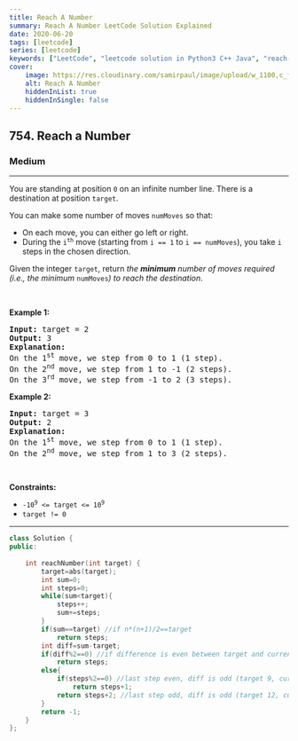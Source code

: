 ```yaml
---
title: Reach A Number
summary: Reach A Number LeetCode Solution Explained
date: 2020-06-20
tags: [leetcode]
series: [leetcode]
keywords: ["LeetCode", "leetcode solution in Python3 C++ Java", "reach-a-number LeetCode Solution Explained"]
cover:
    image: https://res.cloudinary.com/samirpaul/image/upload/w_1100,c_fit,co_rgb:FFFFFF,l_text:Arial_75_bold:Reach A Number - Solution Explained/problem-solving.webp
    alt: Reach A Number
    hiddenInList: true
    hiddenInSingle: false
---
```



<h2>754. Reach a Number</h2><h3>Medium</h3><hr><div><p>You are standing at position <code>0</code> on an infinite number line. There is a destination at position <code>target</code>.</p>

<p>You can make some number of moves <code>numMoves</code> so that:</p>

<ul>
	<li>On each move, you can either go left or right.</li>
	<li>During the <code>i<sup>th</sup></code> move (starting from <code>i == 1</code> to <code>i == numMoves</code>), you take <code>i</code> steps in the chosen direction.</li>
</ul>

<p>Given the integer <code>target</code>, return <em>the <strong>minimum</strong> number of moves required (i.e., the minimum </em><code>numMoves</code><em>) to reach the destination</em>.</p>

<p>&nbsp;</p>
<p><strong>Example 1:</strong></p>

<pre><strong>Input:</strong> target = 2
<strong>Output:</strong> 3
<strong>Explanation:</strong>
On the 1<sup>st</sup> move, we step from 0 to 1 (1 step).
On the 2<sup>nd</sup> move, we step from 1 to -1 (2 steps).
On the 3<sup>rd</sup> move, we step from -1 to 2 (3 steps).
</pre>

<p><strong>Example 2:</strong></p>

<pre><strong>Input:</strong> target = 3
<strong>Output:</strong> 2
<strong>Explanation:</strong>
On the 1<sup>st</sup> move, we step from 0 to 1 (1 step).
On the 2<sup>nd</sup> move, we step from 1 to 3 (2 steps).
</pre>

<p>&nbsp;</p>
<p><strong>Constraints:</strong></p>

<ul>
	<li><code>-10<sup>9</sup> &lt;= target &lt;= 10<sup>9</sup></code></li>
	<li><code>target != 0</code></li>
</ul>
</div>

---




```cpp
class Solution {
public:
    
    int reachNumber(int target) {
        target=abs(target);
        int sum=0;
        int steps=0;
        while(sum<target){
            steps++;
            sum+=steps;
        }
        if(sum==target) //if n*(n+1)/2==target
            return steps;
        int diff=sum-target;
        if(diff%2==0) //if difference is even between target and current position, it can be a reverse step somewhere
            return steps;
        else{
            if(steps%2==0) //last step even, diff is odd (target 9, current 10) - next step difference even, can be a reverse step somewhere now  
                return steps+1;
            return steps+2; //last step odd, diff is odd (target 12, current 15) - after 2 steps difference even, can do a reverse step somewhere now 
        }
        return -1;
    }   
};
```
